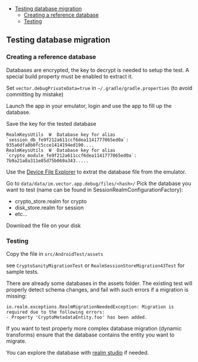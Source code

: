 <!--- TOC -->

* [Testing database migration](#testing-database-migration)
  * [Creating a reference database](#creating-a-reference-database)
  * [Testing](#testing)

<!--- END -->

## Testing database migration

### Creating a reference database

Databases are encrypted, the key to decrypt is needed to setup the test.
A special build property must be enabled to extract it. 

Set `vector.debugPrivateData=true` in `~/.gradle/gradle.properties` (to avoid committing by mistake)

Launch the app in your emulator, login and use the app to fill up the database.

Save the key for the tested database
```
RealmKeysUtils  W  Database key for alias `session_db_fe9f212a611ccf6dea1141777065ed0a`: 935a6dfa0b0fc5cce1414194ed190....
RealmKeysUtils  W  Database key for alias `crypto_module_fe9f212a611ccf6dea1141777065ed0a`: 7b9a21a8a311e85d75b069a343.....
```


Use the [Device File Explorer](https://developer.android.com/studio/debug/device-file-explorer) to extrat the database file from the emulator.

Go to `data/data/im.vector.app.debug/files/<hash>/`
Pick the database you want to test (name can be found in SessionRealmConfigurationFactory):
 - crypto_store.realm for crypto
 - disk_store.realm for session
 - etc... 

Download the file on your disk

### Testing

Copy the file in `src/AndroidTest/assets`

see `CryptoSanityMigrationTest` or `RealmSessionStoreMigration43Test` for sample tests.

There are already some databases in the assets folder.
The existing test will properly detect schema changes, and fail with such errors if a migration is missing:

```
io.realm.exceptions.RealmMigrationNeededException: Migration is required due to the following errors:
- Property 'CryptoMetadataEntity.foo' has been added.
```

If you want to test properly more complex database migration (dynamic transforms) ensure that the database contains
the entity you want to migrate.

You can explore the database with [realm studio](https://www.mongodb.com/docs/realm/studio/) if needed.

